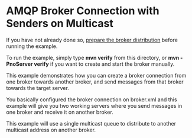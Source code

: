 # AMQP Broker Connection with Senders on Multicast

If you have not already done so, [prepare the broker distribution](../../../../README.md#getting-started) before running the example.

To run the example, simply type **mvn verify** from this directory, or **mvn -PnoServer verify** if you want to create and start the broker manually.

This example demonstrates how you can create a broker connection from one broker towards another broker, and send messages from that broker towards the target server.

You basically configured the broker connection on broker.xml and this example will give you two working servers where you send messages in one broker and receive it on another broker.

This example will use a single multicast queue to distribute to another multicast address on another broker.
